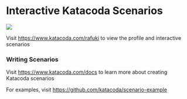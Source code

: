 # Interactive Katacoda Scenarios

[![](http://shields.katacoda.com/katacoda/rafuki/count.svg)](https://www.katacoda.com/rafuki "Get your profile on Katacoda.com")

Visit https://www.katacoda.com/rafuki to view the profile and interactive scenarios

### Writing Scenarios
Visit https://www.katacoda.com/docs to learn more about creating Katacoda scenarios

For examples, visit https://github.com/katacoda/scenario-example
